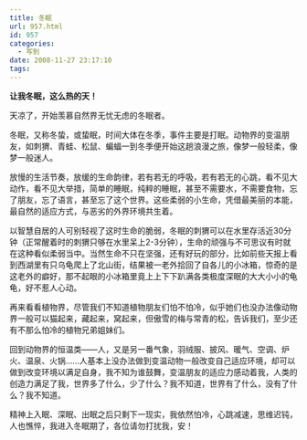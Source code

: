 ```yaml
---
title: 冬眠
url: 957.html
id: 957
categories:
  - 写到
date: 2008-11-27 23:17:10
tags:
---
```


**让我冬眠，这么热的天！**

  
天凉了，开始羡慕自然界无忧无虑的冬眠者。  
  
冬眠，又称冬蛰，或蛰眠，时间大体在冬季，事件主要是打眠。动物界的变温朋友，如刺猬、青蛙、松鼠、蝙蝠一到冬季便开始这趟浪漫之旅，像梦一般轻柔，像梦一般迷人。  
  
放慢的生活节奏，放缓的生命韵律，若有若无的呼吸，若有若无的心跳，看不见大动作，看不见大举措，简单的睡眠，纯粹的睡眠，甚至不需要水，不需要食物，忘了朋友，忘了语言，甚至忘了这个世界。这些柔弱的小生命，凭借最美丽的本能，最自然的适应方式，与恶劣的外界环境共生着。  
  
以智慧自居的人可别轻视了这时生命的脆弱，冬眠的刺猬可以在水里存活近30分钟（正常醒着时的刺猬只够在水里呆上2-3分钟），生命的顽强与不可思议有时就在这种看似柔弱当中。当然生命不只在坚强，还有好玩的部分，比如前些天报上看到西湖里有只乌龟爬上了北山街，结果被一老外拾回了自各儿的小冰箱，惊奇的是这老外的癖好，那不起眼的小冰箱里竟上上下下趴满各类极度深眠的大大小小的龟龟，好不惹人心动。  
  
再来看看植物界，尽管我们不知道植物朋友们怕不怕冷，似乎她们也没办法像动物界一般可以猫起来，藏起来，窝起来，但傲雪的梅与常青的松，告诉我们，至少还有不那么怕冷的植物兄弟姐妹们。  
  
回到动物界的恒温类——人，又是另一番气象，羽绒服、披风、暖气、空调、炉火、温泉、火锅……人基本上没办法做到变温动物一般改变自己适应环境，却可以做到改变环境以满足自身，我不知为谁鼓舞，变温朋友的适应力感动着我，人类的创造力满足了我，世界多了什么，少了什么？我不知道，世界有了什么，没有了什么？我不知道。  
  
精神上入眠、深眠、出眠之后只剩下一现实，我依然怕冷，心跳减速，思维迟钝，人也憔悴，我进入冬眠期了，各位请勿打扰我，安！